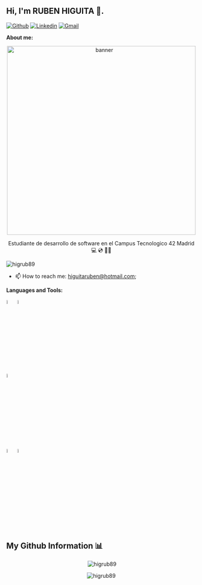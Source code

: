 ## Hi, I'm RUBEN HIGUITA 👋.

<!-- Badges
Use this website to generate badges: https://shields.io/
-->

[![Github](https://img.shields.io/badge/-Github-000?style=flat&logo=Github&logoColor=white)](https://github.com/higrub89)
[![Linkedin](https://img.shields.io/badge/-LinkedIn-blue?style=flat&logo=Linkedin&logoColor=white)](https://www.linkedin.com/in/higrub89/)
[![Gmail](https://img.shields.io/badge/-Gmail-c14438?style=flat&logo=Gmail&logoColor=white)](mailto:higuitaruben@hotmail.com)
&nbsp;

**About me:**
<!-- Any image aligned to the right. Beware the width -->
</p>
<p align="center">
  <img width="500" alt="banner" src="https://img.freepik.com/fotos-premium/elegante-fondo-codigo-programacion-tono-lavanda-destaca-naturaleza-sofisticada-trabajo-desarrolladores-software-intrincadas-secuencias-comandos-informaticas_674594-6193.jpg?w=2000">
</p>

<p align="center">Estudiante de desarrollo de software en el Campus Tecnologico  42 Madrid 💻 💿 👨‍💻

</details>
<p align="left"> <img src="https://komarev.com/ghpvc/?username=higrub89&label=Vistas%20Perfil&color=0e75b6&style=flat" alt="higrub89" /> </p>


- 📫 How to reach me: higuitaruben@hotmail.com;

**Languages and Tools:** 


  <!-- Languages and tools. 
  https://simpleicons.org/
  -->
  <code><img width="5%" src="https://unpkg.com/simple-icons@v11/icons/c.svg"></code>
  <code><img width="5%" src="https://unpkg.com/simple-icons@v11/icons/gnubash.svg"></code>
  <br />
  <code><img width="5%" src="https://unpkg.com/simple-icons@v11/icons/git.svg"></code>
  <br />
  <code><img width="5%" src="https://unpkg.com/simple-icons@v11/icons/vim.svg"></code>
  <code><img width="5%" src="https://unpkg.com/simple-icons@v11/icons/visualstudiocode.svg"></code>
  <br />
  <br />
</p>

## My Github Information 📊

<p align="center">&nbsp;<img align="center" src="https://github-readme-stats.vercel.app/api?username=higrub89&show_icons=true&locale=en" alt="higrub89" /></p>
<p align="center"><img align="center" src="https://github-readme-streak-stats.herokuapp.com/?user=higrub89&" alt="higrub89" /></p>

